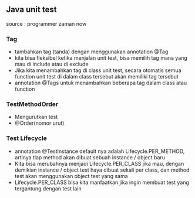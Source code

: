 ## Java unit test

source : programmer zaman now


### Tag
- tambahkan tag (tanda) dengan menggunakan annotation @Tag
- kita bisa fleksibel  ketika menjalan  unit test, bisa memilih tag mana yang mau di include atau di exclude
- Jika kita menambahkan tag di class unit test, secara otomatis semua function unit test di dalam class tersebut akan memiliki tag tersebut
- annotation @Tags untuk menambahkan beberapa tag dalam class atau function


### TestMethodOrder
- Mengurutkan test
- @Order(nomor urut)

### Test Lifecycle
- annotation @TestInstance default nya adalah Lifecycle.PER_METHOD, artinya tiap method akan dibuat sebuah instance / object baru
- Kita bisa merubahnya menjadi Lifecycle.PER_CLASS jika mau, dengan demikian instance / object test haya dibuat sekali per class, dan method test akan menggunakan object test yang sama
- Lifecycle.PER_CLASS bisa kita manfaatkan jika ingin membuat test yang tergantung dengan test lain